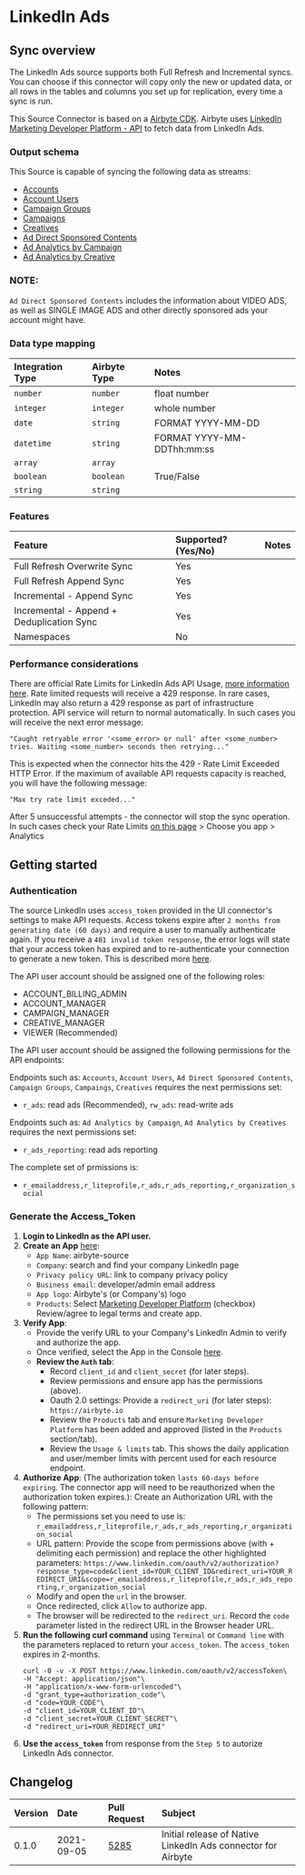 # LinkedIn Ads

## Sync overview

The LinkedIn Ads source supports both Full Refresh and Incremental syncs. You can choose if this connector will copy only the new or updated data, or all rows in the tables and columns you set up for replication, every time a sync is run.

This Source Connector is based on a [Airbyte CDK](https://docs.airbyte.io/connector-development/cdk-python).
Airbyte uses [LinkedIn Marketing Developer Platform - API](https://docs.microsoft.com/en-us/linkedin/marketing/integrations/marketing-integrations-overview) to fetch data from LinkedIn Ads.

### Output schema

This Source is capable of syncing the following data as streams:
* [Accounts](https://docs.microsoft.com/en-us/linkedin/marketing/integrations/ads/account-structure/create-and-manage-accounts?tabs=http#search-for-accounts)
* [Account Users](https://docs.microsoft.com/en-us/linkedin/marketing/integrations/ads/account-structure/create-and-manage-account-users?tabs=http#find-ad-account-users-by-accounts)
* [Campaign Groups](https://docs.microsoft.com/en-us/linkedin/marketing/integrations/ads/account-structure/create-and-manage-campaign-groups?tabs=http#search-for-campaign-groups)
* [Campaigns](https://docs.microsoft.com/en-us/linkedin/marketing/integrations/ads/account-structure/create-and-manage-campaigns?tabs=http#search-for-campaigns)
* [Creatives](https://docs.microsoft.com/en-us/linkedin/marketing/integrations/ads/account-structure/create-and-manage-creatives?tabs=http#search-for-creatives)
* [Ad Direct Sponsored Contents](https://docs.microsoft.com/en-us/linkedin/marketing/integrations/ads/advertising-targeting/create-and-manage-video?tabs=http#finders)
* [Ad Analytics by Campaign](https://docs.microsoft.com/en-us/linkedin/marketing/integrations/ads-reporting/ads-reporting?tabs=curl#ad-analytics)
* [Ad Analytics by Creative](https://docs.microsoft.com/en-us/linkedin/marketing/integrations/ads-reporting/ads-reporting?tabs=curl#ad-analytics) 


### NOTE:
`Ad Direct Sponsored Contents` includes the information about VIDEO ADS, as well as SINGLE IMAGE ADS and other directly sponsored ads your account might have.

### Data type mapping

| Integration Type | Airbyte Type | Notes |
| :--- | :--- | :--- |
| `number` | `number` | float number |
| `integer` | `integer` | whole number |
| `date` | `string` | FORMAT YYYY-MM-DD |
| `datetime` | `string` | FORMAT YYYY-MM-DDThh:mm:ss |
| `array` | `array` |  |
| `boolean` | `boolean` | True/False |
| `string` | `string` |  |

### Features

| Feature | Supported?\(Yes/No\) | Notes |
| :--- | :--- | :--- |
| Full Refresh Overwrite Sync | Yes |  |
| Full Refresh Append Sync  | Yes |  |
| Incremental - Append Sync | Yes |  |
| Incremental - Append + Deduplication Sync | Yes |  |
| Namespaces | No |  |


### Performance considerations

There are official Rate Limits for LinkedIn Ads API Usage, [more information here](https://docs.microsoft.com/en-us/linkedin/shared/api-guide/concepts/rate-limits?context=linkedin/marketing/context).
Rate limited requests will receive a 429 response. In rare cases, LinkedIn may also return a 429 response as part of infrastructure protection. API service will return to normal automatically.
In such cases you will receive the next error message:
```
"Caught retryable error '<some_error> or null' after <some_number> tries. Waiting <some_number> seconds then retrying..."
```
This is expected when the connector hits the 429 - Rate Limit Exceeded HTTP Error.
If the maximum of available API requests capacity is reached, you will have the following message:
```
"Max try rate limit exceded..."
```
After 5 unsuccessful attempts - the connector will stop the sync operation. 
In such cases check your Rate Limits [on this page](https://www.linkedin.com/developers/apps) > Choose you app > Analytics


## Getting started

### Authentication
The source LinkedIn uses `access_token` provided in the UI connector's settings to make API requests. Access tokens expire after `2 months from generating date (60 days)` and require a user to manually authenticate again. If you receive a `401 invalid token response`, the error logs will state that your access token has expired and to re-authenticate your connection to generate a new token. This is described more [here](https://docs.microsoft.com/en-us/linkedin/shared/authentication/authorization-code-flow?context=linkedin/context).

The API user account should be assigned one of the following roles:
* ACCOUNT_BILLING_ADMIN
* ACCOUNT_MANAGER
* CAMPAIGN_MANAGER
* CREATIVE_MANAGER
* VIEWER (Recommended)

The API user account should be assigned the following permissions for the API endpoints:

Endpoints such as: 
`Accounts`, `Account Users`, `Ad Direct Sponsored Contents`, `Campaign Groups`, `Campaings`, `Creatives` requires the next permissions set:

   * `r_ads`: read ads (Recommended), `rw_ads`: read-write ads

Endpoints such as: `Ad Analytics by Campaign`, `Ad Analytics by Creatives` requires the next permissions set:

   * `r_ads_reporting`: read ads reporting

The complete set of prmissions is:
   * `r_emailaddress,r_liteprofile,r_ads,r_ads_reporting,r_organization_social`

### Generate the Access_Token
1. **Login to LinkedIn as the API user.**
2. **Create an App** [here](https://www.linkedin.com/developers/apps):
    * `App Name`: airbyte-source
    * `Company`: search and find your company LinkedIn page
    * `Privacy policy URL`: link to company privacy policy
    * `Business email`: developer/admin email address
    * `App logo`: Airbyte's (or Company's) logo
    * `Products`: Select [Marketing Developer Platform](https://www.linkedin.com/developers/apps/122632736/products/marketing-developer-platform) (checkbox)
    Review/agree to legal terms and create app.
3. **Verify App**:
    * Provide the verify URL to your Company's LinkedIn Admin to verify and authorize the app.
    * Once verified, select the App in the Console [here](https://www.linkedin.com/developers/apps).
    * **Review the `Auth` tab**:
      * Record `client_id` and `client_secret` (for later steps).
      * Review permissions and ensure app has the permissions (above).
      * Oauth 2.0 settings: Provide a `redirect_uri` (for later steps): `https://airbyte.io`
      * Review the `Products` tab and ensure `Marketing Developer Platform` has been added and approved (listed in the `Products` section/tab).
      * Review the `Usage & limits` tab. This shows the daily application and user/member limits with percent used for each resource endpoint.
4. **Authorize App**: (The authorization token `lasts 60-days before expiring`. The connector app will need to be reauthorized when the authorization token expires.):
    Create an Authorization URL with the following pattern:
    * The permissions set you need to use is: `r_emailaddress,r_liteprofile,r_ads,r_ads_reporting,r_organization_social`
    * URL pattern: Provide the scope from permissions above (with + delimiting each permission) and replace the other highlighted parameters: `https://www.linkedin.com/oauth/v2/authorization?response_type=code&client_id=YOUR_CLIENT_ID&redirect_uri=YOUR_REDIRECT_URI&scope=r_emailaddress,r_liteprofile,r_ads,r_ads_reporting,r_organization_social`
    * Modify and open the `url` in the browser.
    * Once redirected, click `Allow` to authorize app.
    * The browser will be redirected to the `redirect_uri`. Record the `code` parameter listed in the redirect URL in the Browser header URL.
5. **Run the following curl command** using `Terminal` or `Command line` with the parameters replaced to return your `access_token`. The `access_token` expires in 2-months.
    ```
    curl -0 -v -X POST https://www.linkedin.com/oauth/v2/accessToken\
    -H "Accept: application/json"\
    -H "application/x-www-form-urlencoded"\
    -d "grant_type=authorization_code"\
    -d "code=YOUR_CODE"\
    -d "client_id=YOUR_CLIENT_ID"\
    -d "client_secret=YOUR_CLIENT_SECRET"\
    -d "redirect_uri=YOUR_REDIRECT_URI"
    ```
6. **Use the `access_token`** from response from the `Step 5` to autorize LinkedIn Ads connector.

## Changelog

| Version | Date       | Pull Request | Subject |
| :------ | :--------  | :--------    | :------ |
| 0.1.0   | 2021-09-05 | [5285](https://github.com/airbytehq/airbyte/pull/5285) | Initial release of Native LinkedIn Ads connector for Airbyte |
